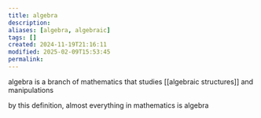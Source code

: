 ```yaml
---
title: algebra
description: 
aliases: [algebra, algebraic]
tags: []
created: 2024-11-19T21:16:11
modified: 2025-02-09T15:53:45
permalink:
---
```


algebra is a branch of mathematics that studies [[algebraic structures]] and manipulations

by this definition, almost everything in mathematics is algebra
